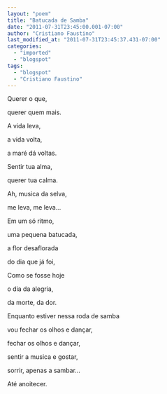 ```yaml
---
layout: "poem"
title: "Batucada de Samba"
date: "2011-07-31T23:45:00.001-07:00"
author: "Cristiano Faustino"
last_modified_at: "2011-07-31T23:45:37.431-07:00"
categories:
  - "imported"
  - "blogspot"
tags:
  - "blogspot"
  - "Cristiano Faustino"
---
```


Querer o que,

querer quem mais.

A vida leva,

a vida volta,

a maré dá voltas.

Sentir tua alma,

querer tua calma.

Ah, musica da selva,

me leva, me leva...

Em um só ritmo,

uma pequena batucada,

a flor desaflorada

do dia que já foi,

Como se fosse hoje

o dia da alegria,

da morte, da dor.

Enquanto estiver nessa roda de samba

vou fechar os olhos e dançar,

fechar os olhos e dançar,

sentir a musica e gostar,

sorrir, apenas a sambar...

Até anoitecer.